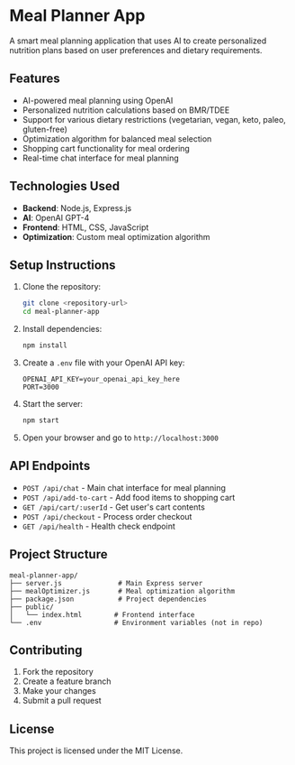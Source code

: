 # Meal Planner App

A smart meal planning application that uses AI to create personalized nutrition plans based on user preferences and dietary requirements.

## Features

- AI-powered meal planning using OpenAI
- Personalized nutrition calculations based on BMR/TDEE
- Support for various dietary restrictions (vegetarian, vegan, keto, paleo, gluten-free)
- Optimization algorithm for balanced meal selection
- Shopping cart functionality for meal ordering
- Real-time chat interface for meal planning

## Technologies Used

- **Backend**: Node.js, Express.js
- **AI**: OpenAI GPT-4
- **Frontend**: HTML, CSS, JavaScript
- **Optimization**: Custom meal optimization algorithm

## Setup Instructions

1. Clone the repository:
   ```bash
   git clone <repository-url>
   cd meal-planner-app
   ```

2. Install dependencies:
   ```bash
   npm install
   ```

3. Create a `.env` file with your OpenAI API key:
   ```
   OPENAI_API_KEY=your_openai_api_key_here
   PORT=3000
   ```

4. Start the server:
   ```bash
   npm start
   ```

5. Open your browser and go to `http://localhost:3000`

## API Endpoints

- `POST /api/chat` - Main chat interface for meal planning
- `POST /api/add-to-cart` - Add food items to shopping cart
- `GET /api/cart/:userId` - Get user's cart contents
- `POST /api/checkout` - Process order checkout
- `GET /api/health` - Health check endpoint

## Project Structure

```
meal-planner-app/
├── server.js              # Main Express server
├── mealOptimizer.js       # Meal optimization algorithm
├── package.json           # Project dependencies
├── public/
│   └── index.html        # Frontend interface
└── .env                  # Environment variables (not in repo)
```

## Contributing

1. Fork the repository
2. Create a feature branch
3. Make your changes
4. Submit a pull request

## License

This project is licensed under the MIT License.
